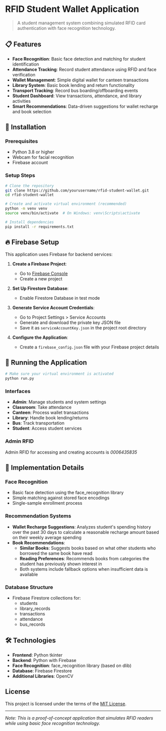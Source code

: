 # RFID Student Wallet Application

> A student management system combining simulated RFID card authentication with face recognition technology.

## 📋 Features

- **Face Recognition**: Basic face detection and matching for student identification
- **Attendance Tracking**: Record student attendance using RFID and face verification
- **Wallet Management**: Simple digital wallet for canteen transactions
- **Library System**: Basic book lending and return functionality
- **Transport Tracking**: Record bus boarding/offboarding events
- **Student Dashboard**: View transactions, attendance, and library activities
- **Smart Recommendations**: Data-driven suggestions for wallet recharge and book selection

## 🔧 Installation

### Prerequisites
- Python 3.8 or higher
- Webcam for facial recognition
- Firebase account

### Setup Steps
```bash
# Clone the repository
git clone https://github.com/yourusername/rfid-student-wallet.git
cd rfid-student-wallet

# Create and activate virtual environment (recommended)
python -m venv venv
source venv/bin/activate  # On Windows: venv\Scripts\activate

# Install dependencies
pip install -r requirements.txt
```

## 🔥 Firebase Setup

This application uses Firebase for backend services:

1. **Create a Firebase Project**:
   - Go to [Firebase Console](https://console.firebase.google.com/)
   - Create a new project

2. **Set Up Firestore Database**:
   - Enable Firestore Database in test mode

3. **Generate Service Account Credentials**:
   - Go to Project Settings > Service Accounts
   - Generate and download the private key JSON file
   - Save it as `serviceAccountKey.json` in the project root directory

4. **Configure the Application**:
   - Create a `firebase_config.json` file with your Firebase project details

## 🚀 Running the Application

```bash
# Make sure your virtual environment is activated
python run.py
```

### Interfaces
- **Admin**: Manage students and system settings
- **Classroom**: Take attendance
- **Canteen**: Process wallet transactions
- **Library**: Handle book lending/returns
- **Bus**: Track transportation
- **Student**: Access student services

### Admin RFID
Admin RFID for accessing and creating accounts is _0006435835_

## 🔬 Implementation Details

### Face Recognition
- Basic face detection using the face_recognition library
- Simple matching against stored face encodings
- Single-sample enrollment process

### Recommendation Systems
- **Wallet Recharge Suggestions**: Analyzes student's spending history over the past 30 days to calculate a reasonable recharge amount based on their weekly average spending
- **Book Recommendations**:
  - **Similar Books**: Suggests books based on what other students who borrowed the same book have read
  - **Reading Preferences**: Recommends books from categories the student has previously shown interest in
  - Both systems include fallback options when insufficient data is available

### Database Structure
- Firebase Firestore collections for:
  - students
  - library_records
  - transactions
  - attendance
  - bus_records

## 🛠️ Technologies

- **Frontend**: Python tkinter
- **Backend**: Python with Firebase
- **Face Recognition**: face_recognition library (based on dlib)
- **Database**: Firebase Firestore
- **Additional Libraries**: OpenCV

## License
This project is licensed under the terms of the [MIT License](https://github.com/your-username/your-repo/blob/main/LICENSE).


---

*Note: This is a proof-of-concept application that simulates RFID readers while using basic face recognition technology.*
